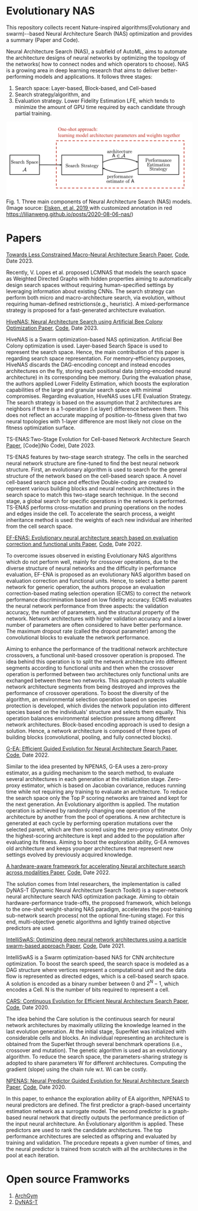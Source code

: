 # Evolutionary NAS
This repository collects recent Nature-inspired algorithms(Evolutionary and swarm)--based Neural Architecture Search (NAS) optimization and provides a summary (Paper and Code). 

Neural Architecture Search (NAS), a subfield of AutoML, aims to  automate the architecture designs of neural networks by optimizing the topology of the networks( how to connect nodes and which operators to choose). NAS is a growing area in deep learning research that aims to deliver better-performing models and applications. It follows three stages:
1. Search space:  Layer-based, Block-based, and Cell-based
2. Search strategy/algorithm, and
3. Evaluation strategy. Lower Fidelity Estimation LFE, which tends to minimize the amount of GPU time required by each candidate through
partial training. 

![Screenshot](NAS-high-level.png)
Fig. 1. Three main components of Neural Architecture Search (NAS) models. (Image source: [Elsken, et al. 2019 ](https://arxiv.org/abs/1808.05377) with customized annotation in red https://lilianweng.github.io/posts/2020-08-06-nas/) 
# <h1 id='Content'>Papers</h1>

<ins> Towards Less Constrained Macro-Neural Architecture Search </ins> [Paper](https://arxiv.org/abs/2203.05508), [Code](https://github.com/VascoLopes/LCMNAS), Date 2023.

Recently, V. Lopes et al. proposed LCMNAS that models the search space as Weighted Directed Graphs with hidden properties aiming to automatically design search spaces without requiring human-specified settings by leveraging information about existing CNNs. The search strategy can perform both micro and macro-architecture search, via evolution, without requiring human-defined restrictions(e.g., heuristic). A mixed-performance strategy is proposed for a fast-generated architecture evaluation. 

 <ins> HiveNAS: Neural Architecture Search using Artificial Bee Colony Optimization </ins>[Paper](https://arxiv.org/abs/2211.10250), [Code](https://github.com/ThunderStruct/HiveNAS/), Date 2023. 

HiveNAS is a Swarm optimization-based NAS optimization. Artificial Bee Colony optimization is used. Layer-based Search Space is used to represent the search space. Hence, the main contribution of this paper is regarding search space representation. For memory-efficiency purposes, HiveNAS discards the DAG-encoding concept and instead encodes architectures on the fly, storing each positional data (string-encoded neural architecture) in its corresponding bee memory. During the evaluation phase, the authors applied Lower Fidelity Estimation, which boosts the exploration capabilities of the large and granular search space with minimal compromises. Regarding evaluation, HiveNAS uses LFE Evaluation Strategy. The search strategy is based on the assumption that  2 architectures are neighbors if there is a 1-operation (i.e layer) difference between them. This does not reflect an accurate mapping of position-to-fitness given that two neural topologies with 1-layer difference are most likely not close on the fitness optimization surface. 


TS-ENAS:Two-Stage Evolution for Cell-based Network Architecture Search</ins>  [Paper](https://arxiv.org/abs/2310.09525), [Code](No Code), Date 2023. 

TS-ENAS features by two-stage search strategy. The cells in the searched neural network structure are fine-tuned to find the best neural network structure. First, an evolutionary algorithm is used to search for the general structure of the network based on the cell-based search space. A novel cell-based search space and effective Double-coding are created to represent various building blocks and neural network architectures in the search space to match this two-stage search technique. In the second stage, a global search for specific operations in the network is performed. TS-ENAS performs cross-mutation and pruning operations on the nodes and edges inside the cell. To accelerate the search process, a weight inheritance method is used: the weights of each new individual are inherited from the cell search space.

 <ins> EF-ENAS: Evolutionary neural architecture search based on evaluation correction and functional units </ins>  [Paper](https://web.xidian.edu.cn/rhshang/files/19Evolutionary%20neural.pdf), [Code](https://github.com/codesl173/EF-ENAS), Date 2022. 

To overcome issues observed in existing Evolutionary NAS algorithms which do not perform well, mainly for crossover operations, due to the diverse structure of neural networks and the difficulty in performance evaluation, EF-ENA is proposed as an evolutionary NAS algorithm based on evaluation correction and functional units. Hence, to select a better parent network for generic operation, the authors propose  an evaluation correction-based mating selection operation (ECMS) to correct the network performance discrimination based on low fidelity accuracy. ECMS evaluates the neural network performance from three aspects: the validation accuracy, the number of parameters, and the structural property of the network. Network architectures with higher validation accuracy and a lower number of parameters are often considered to have better performance. The maximum dropout rate (called the dropout parameter) among the convolutional blocks to evaluate the network performance.

Aiming to enhance the performance of the traditional network architecture crossovers, a functional unit-based crossover operation is proposed. The idea behind this operation is to split the network architecture into different segments according to  functional units and then when the crossover operation is performed between two architectures only functional units are exchanged between these two networks. This approach protects valuable network architecture segments from being destroyed and improves the performance of crossover operations. To boost the diversity of the algorithm, an environmental selection operation based on species protection is developed, which divides the network population into different species based on the individuals' structure and selects them equally. This operation balances environmental selection pressure among different network architectures. Block-based encoding approach is used to design a solution. Hence, a network architecture is composed of three types of building blocks (convolutional, pooling, and fully connected blocks). 

 <ins> G-EA: Efficient Guided Evolution for Neural Architecture Search </ins>  [Paper](https://arxiv.org/abs/2110.15232), [Code](https://github.com/VascoLopes/GEA), Date 2022. 

Similar to the idea presented by NPENAS, G-EA uses a zero-proxy estimator, as a guiding mechanism to the search method,  to evaluate several architectures in each generation at the initialization stage. Zero-proxy estimator, which is based on Jacobian covariance,  reduces running time while not requiring any training to evaluate an architecture. To reduce the search space only the Top P scoring networks are trained and kept for the next generation. An Evolutionary algorithm is applied. The mutation operation is achieved by randomly changing one operation of the architecture by another from the pool of operations.  A new architecture is generated at each cycle by performing operation mutations over the selected parent, which are then scored using the zero-proxy estimator. Only the highest-scoring architecture is kept and added to the population after evaluating its fitness. Aiming to boost the exploration ability, G-EA removes old architecture and keeps younger architectures  that represent new settings evolved by previously acquired knowledge. 

<ins> A hardware-aware framework for accelerating Neural  architecture search  across modalities </ins> [Paper](https://arxiv.org/abs/2205.10358), [Code](https://github.com/IntelLabs/DyNAS-T), Date 2022.

The solution comes from Intel researchers, the implementation is called DyNAS-T (Dynamic Neural Architecture Search Toolkit) is a super-network neural architecture search NAS optimization package. Aiming to obtain hardware-performance trade-offs, the proposed framework, which belongs to the one-shot weight-sharing NAS paradigm, accelerates the post-training sub-network search process( not the optional fine-tuning stage). For this end, multi-objective genetic algorithms and lightly trained objective predictors are used. 

<ins> IntelliSwAS: Optimizing deep neural network architectures using a particle swarm-based approach </ins>[Paper](https://arxiv.org/abs/1909.04977), [Code](https://github.com/huawei-noah/CARS), Date 2021. 

IntelliSwAS is a Swarm optimization-based NAS for CNN architecture optimization. To boost the search speed, the search space is modeled as a DAG structure where vertices represent a computational unit and the data flow is represented as directed edges, which is a cell-based search space. A solution is encoded as a binary number between 0 and $2^N-1$, which encodes a Cell. N is the number of bits required to represent a cell. 


<ins> CARS: Continuous Evolution for Efficient Neural Architecture Search </ins> [Paper](https://arxiv.org/abs/1909.04977), [Code](https://github.com/huawei-noah/CARS), Date 2020. 

The idea behind the Care solution is the continuous search for neural network architectures by maximally utilizing the knowledge learned in the last evolution generation. At the initial stage, SuperNet was initialized with considerable cells and blocks. An individual representing an architecture is obtained from the SuperNet through several benchmark operations (i.e., crossover and mutation). The genetic algorithm is used as an evolutionary algorithm. To reduce the search space, the parameters-sharing strategy is adopted to share  parameters W for different architectures. Computing the gradient (slope) using the chain rule w.t. Wi can be costly. 

<ins> NPENAS: Neural Predictor Guided Evolution for Neural Architecture Search </ins> [Paper](https://arxiv.org/abs/2003.12857), [Code](https://github.com/auroua/NPENASv1), Date 2020. 

In this paper, to enhance the exploration ability of EA algorithm, NPENAS to neural predictors are defined. The first predictor a graph-based uncertainty estimation network as a surrogate model. The second predictor is a graph-based neural network that directly outputs the performance prediction of the input neural architecture. An Evolutionary algorithm is applied. These predictors are used to rank the candidate architectures. The top performance architectures are selected as offspring and evaluated by training and validation. The procedure repeats a given number of times, and the neural predictor is trained from scratch with all the architectures in the pool at each iteration.

# <h1 id='Content'>Open source Framworks</h1>
1. [ArchGym]( https://github.com/srivatsankrishnan/oss-arch-gym)
2. [DyNAS-T](https://github.com/IntelLabs/DyNAS-T)

